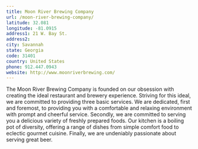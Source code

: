 ```yaml
---
title: Moon River Brewing Company
url: /moon-river-brewing-company/
latitude: 32.081
longitude: -81.0915
address1: 21 W. Bay St.
address2: 
city: Savannah
state: Georgia
code: 31401
country: United States
phone: 912.447.0943
website: http://www.moonriverbrewing.com/
---
```

The Moon River Brewing Company is founded on our obsession with creating the ideal restaurant and brewery experience. Striving for this ideal, we are committed to providing three basic services. We are dedicated, first and foremost, to providing you with a comfortable and relaxing environment with prompt and cheerful service. Secondly, we are committed to serving you a delicious variety of freshly prepared foods. Our kitchen is a boiling pot of diversity, offering a range of dishes from simple comfort food to eclectic gourmet cuisine. Finally, we are undeniably passionate about serving great beer.
